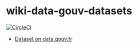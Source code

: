 # wiki-data-gouv-datasets

[![CircleCI](https://circleci.com/gh/pachevalier/wiki-data-gouv-datasets.svg?style=svg)](https://circleci.com/gh/pachevalier/wiki-data-gouv-datasets)

* [Dataset on data.gouv.fr](https://www.data.gouv.fr/fr/datasets/jeux-de-donnees-de-datagouv-reliees-a-wikidata/)

